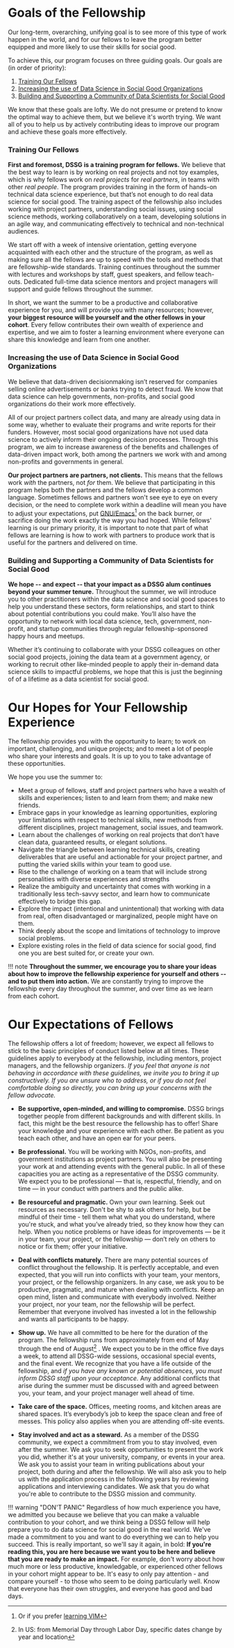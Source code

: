 # Goals of the Fellowship

Our long-term, overarching, unifying goal is to see more of this type
of work happen in the world, and for our fellows to leave the program
better equipped and more likely to use their skills for social good.

To achieve this, our program focuses on three guiding
goals. Our goals are (in order of priority):

1. [Training Our Fellows](#training-our-fellows)
2. [Increasing the use of Data Science in Social Good Organizations](#introducing-data-science-to-the-social-sector)
3. [Building and Supporting a Community of Data Scientists for Social Good](#building-a-community-of-data-scientists-for-social-good)

We know that these goals are lofty. We do not presume or pretend to
know the optimal way to achieve them, but we believe it's worth
trying. We want all of you to help us by actively contributing ideas
to improve our program and achieve these goals more effectively.

### Training Our Fellows
**First and foremost, DSSG is a training program for fellows.** We
believe that the best way to learn is by working on real projects and
not toy examples, which is why fellows work on *real projects* for
*real partners*, in teams with other *real people*. The program
provides training in the form of hands-on technical data science
experience, but that’s not enough to do real data science for social
good. The training aspect of the fellowship also includes working with
project partners, understanding social issues, using social science
methods, working collaboratively on a team, developing solutions in an
agile way, and communicating effectively to technical and
non-technical audiences.

We start off with a week of intensive orientation, getting everyone
acquainted with each other and the structure of the program, as well
as making sure all the fellows are up to speed with the tools and
methods that are fellowship-wide standards. Training continues
throughout the summer with lectures and workshops by staff, guest
speakers, and fellow teach-outs. Dedicated full-time data science
mentors and project managers will support and guide fellows throughout
the summer.

In short, we want the summer to be a productive and collaborative
experience for you, and will provide you with many resources; however,
**your biggest resource will be yourself and the other fellows in your
cohort**. Every fellow contributes their own wealth of experience and
expertise, and we aim to foster a learning environment where everyone
can share this knowledge and learn from one another.

### Increasing the use of Data Science in Social Good Organizations
We believe that data-driven decisionmaking isn’t reserved for
companies selling online advertisements or banks trying to detect
fraud. We know that data science can help governments, non-profits,
and social good organizations do their work more effectively.

All of our project partners collect data, and many are already using
data in some way, whether to evaluate their programs and write reports
for their funders. However, most social good organizations have not
used data science to actively inform their ongoing decision
processes. Through this program, we aim to increase awareness of the
benefits and challenges of data-driven impact work, both among the
partners we work with and among non-profits and governments in
general.

**Our project partners are partners, not clients.** This means that
the fellows work *with* the partners, not *for* them. We believe that
participating in this program helps both the partners and the fellows
develop a common language. Sometimes fellows and partners won't see
eye to eye on every decision, or the need to complete work within a
deadline will mean you have to adjust your expectations, put
[GNU/Emacs](https://www.gnu.org/software/emacs/)[^1] on the back burner, or sacrifice
doing the work exactly the way you had hoped. While fellows' learning
is our primary priority, it is important to note that part of what
fellows are learning is how to work with partners to produce work that
is useful for the partners and delivered on time.

### Building and Supporting a Community of Data Scientists for Social Good
**We hope -- and expect -- that your impact as a DSSG alum continues
beyond your summer tenure.** Throughout the summer, we will introduce
you to other practitioners within the data science and social good
spaces to help you understand these sectors, form relationships, and
start to think about potential contributions you could make. You’ll
also have the opportunity to network with local data science, tech,
government, non-profit, and startup communities through regular
fellowship-sponsored happy hours and meetups.

Whether it’s continuing to collaborate with your DSSG colleagues on
other social good projects, joining the data team at a government
agency, or working to recruit other like-minded people to apply their
in-demand data science skills to impactful problems, we hope that this
is just the beginning of of a lifetime as a data scientist for social
good.

# Our Hopes for Your Fellowship Experience

The fellowship provides you with the opportunity to learn; to work on
important, challenging, and unique projects; and to meet a lot of
people who share your interests and goals. It is up to you to take
advantage of these opportunities.

We hope you use the summer to:

* Meet a group of fellows, staff and project partners who have a
  wealth of skills and experiences; listen to and learn from them; and
  make new friends.
* Embrace gaps in your knowledge as learning opportunities, exploring
  your limitations with respect to technical skills, new methods from
  different disciplines, project management, social issues, and
  teamwork.
* Learn about the challenges of working on real projects that don’t
  have clean data, guaranteed results, or elegant solutions.
* Navigate the triangle between learning technical skills, creating
  deliverables that are useful and actionable for your project
  partner, and putting the varied skills within your team to good
  use.
* Rise to the challenge of working on a team that will include strong
  personalities with diverse experiences and strengths
* Realize the ambiguity and uncertainty that comes with working in a
  traditionally less tech-savvy sector, and learn how to communicate
  effectively to bridge this gap.
* Explore the impact (intentional and unintentional) that working with
  data from real, often disadvantaged or marginalized, people might
  have on them.
* Think deeply about the scope and limitations of technology to
  improve social problems.
* Explore existing roles in the field of data science for social good,
  find one you are best suited for, or create your own.

!!! note
    **Throughout the summer, we encourage you to share your ideas about
    how to improve the fellowship experience for yourself and others --
    and to put them into action.** We are constantly trying to improve the
    fellowship every day throughout the summer, and over time as we learn
    from each cohort.

# Our Expectations of Fellows

The fellowship offers a lot of freedom; however, we expect all fellows
to stick to the basic principles of conduct listed below at all
times. These guidelines apply to everybody at the fellowship,
including mentors, project managers, and the fellowship
organizers. *If you feel that anyone is not behaving in accordance
with these guidelines, we invite you to bring it up constructively. If
you are unsure who to address, or if you do not feel comfortable doing
so directly, you can bring up your concerns with the fellow advocate.*

* **Be supportive, open-minded, and willing to compromise.** DSSG
  brings together people from different backgrounds and with different
  skills. In fact, this might be the best resource the fellowship has
  to offer! Share your knowledge and your experience with each
  other. Be patient as you teach each other, and have an open ear for
  your peers.

* **Be professional.** You will be working with NGOs, non-profits, and
  government institutions as project partners. You will also be
  presenting your work at and attending events with the general
  public. In all of these capacities you are acting as a
  representative of the DSSG community. We expect you to be
  professional — that is, respectful, friendly, and on time — in your
  conduct with partners and the public alike.

* **Be resourceful and pragmatic.** Own your own learning. Seek out
  resources as necessary. Don't be shy to ask others for help, but be
  mindful of their time - tell them what what you do understand, where
  you're stuck, and what you’ve already tried, so they know how they
  can help. When you notice problems or have ideas for improvements —
  be it in your team, your project, or the fellowship — don’t rely on
  others to notice or fix them; offer your initiative.

* **Deal with conflicts maturely.** There are many potential sources
  of conflict throughout the fellowship. It is perfectly acceptable,
  and even expected, that you will run into conflicts with your team,
  your mentors, your project, or the fellowship organizers. In any
  case, we ask you to be productive, pragmatic, and mature when
  dealing with conflicts. Keep an open mind, listen and communicate
  with everybody involved.  Neither your project, nor your team, nor
  the fellowship will be perfect. Remember that everyone involved has
  invested a lot in the fellowship and wants all participants to be
  happy.

* **Show up.** We have all committed to be here for the duration of
  the program. The fellowship runs from approximately from end of May
  through the end of August[^2] . We
  expect you to
  be in the office five days a week, to attend all DSSG-wide sessions,
  occasional special events, and the final event. We recognize that
  you have a life outside of the fellowship, and *if you have any
  known or potential absences, you must inform DSSG staff upon your
  acceptance.* Any additional conflicts that arise during the summer
  must be discussed with and agreed between you, your team, and your
  project manager well ahead of time.

* **Take care of the space.** Offices, meeting rooms, and kitchen
  areas are shared spaces. It’s everybody’s job to keep the space
  clean and free of messes. This policy also applies when you are
  attending off-site events.

* **Stay involved and act as a steward.** As a member of the DSSG
  community, we expect a commitment from you to stay involved, even
  after the summer. We ask you to seek opportunities to present the
  work you did, whether it's at your university, company, or events in
  your area. We ask you to assist your team in writing publications
  about your project, both during and after the fellowship. We will
  also ask you to help us with the application process in the
  following years by reviewing applications and interviewing
  candidates. We ask that you do what you're able to contribute to the
  DSSG mission and community.


!!! warning "DON'T PANIC"
    Regardless of how much experience you have, we admitted you because we
    believe that you can make a valuable contribution to your cohort,
    and we think being a DSSG fellow will help prepare you to do data
    science for social good in the real world. We've made a commitment
    to you and want to do everything we can to help you succeed. This is
    really important, so we'll say it again, in bold: **If you're
    reading this, you are here because we want you to be here and
    believe that you are ready to make an impact.** For example, don't
    worry about how much more or less productive, knowledgable, or
    experienced other fellows in your cohort might appear to be. It's
    easy to only pay attention - and compare yourself - to those who
    seem to be doing particularly well. Know that everyone has their own
    struggles, and everyone has good and bad days.


[^1]: Or if you prefer [learning VIM](http://vim-adventures.com/)
[^2]: In US: from Memorial Day through Labor Day, specific dates change by year and location
